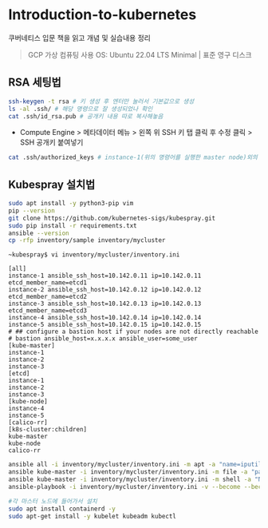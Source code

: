 # Introduction-to-kubernetes
쿠버네티스 입문 책을 읽고 개념 및 실습내용 정리

> GCP 가상 컴퓨팅 사용
> OS: Ubuntu 22.04 LTS Minimal | 표준 영구 디스크

## RSA 세팅법
```bash
ssh-keygen -t rsa # 키 생성 후 엔터만 눌러서 기본값으로 생성
ls -al .ssh/ # 해당 명령으로 잘 생성되었나 확인
cat .ssh/id_rsa.pub # 공개키 내용 따로 복사해놓음
```
 - Compute Engine > 메타데이터 메뉴 > 왼쪽 위 SSH 키 탭 클릭 후 수정 클릭 > SSH 공개키 붙여넣기
```bash
cat .ssh/authorized_keys # instance-1(위의 명령어를 실행한 master node)외의 인스턴스에서 SSH 들어가서 확인
```

## Kubespray 설치법
```bash
sudo apt install -y python3-pip vim
pip --version
git clone https://github.com/kubernetes-sigs/kubespray.git
sudo pip install -r requirements.txt
ansible --version
cp -rfp inventory/sample inventory/mycluster
```
`~kubespray$ vi inventory/mycluster/inventory.ini`
```vim
[all]
instance-1 ansible_ssh_host=10.142.0.11 ip=10.142.0.11 etcd_member_name=etcd1
instance-2 ansible_ssh_host=10.142.0.12 ip=10.142.0.12 etcd_member_name=etcd2
instance-3 ansible_ssh_host=10.142.0.13 ip=10.142.0.13 etcd_member_name=etcd3
instance-4 ansible_ssh_host=10.142.0.14 ip=10.142.0.14
instance-5 ansible_ssh_host=10.142.0.15 ip=10.142.0.15
# ## configure a bastion host if your nodes are not directly reachable
# bastion ansible_host=x.x.x.x ansible_user=some_user
[kube-master]
instance-1
instance-2
instance-3
[etcd]
instance-1
instance-2
instance-3
[kube-node]
instance-4
instance-5
[calico-rr]
[k8s-cluster:children]
kube-master
kube-node
calico-rr
```
```bash
ansible all -i inventory/mycluster/inventory.ini -m apt -a "name=iputils-ping state=present update_cache=yes" --become
ansible kube-master -i inventory/mycluster/inventory.ini -m file -a "path=/etc/kubernetes state=directory mode=0755" --become
ansible kube-master -i inventory/mycluster/inventory.ini -m shell -a "NERDCTL_VERSION=2.1.6; curl -L https://github.com/containerd/nerdctl/releases/download/v\$NERDCTL_VERSION/nerdctl-\$NERDCTL_VERSION-linux-amd64.tar.gz | sudo tar -C /usr/local/bin -xz && sudo chmod +x /usr/local/bin/nerdctl" --become
ansible-playbook -i inventory/mycluster/inventory.ini -v --become --become-user=root cluster.yml

#각 마스터 노드에 들어가서 설치
sudo apt install containerd -y
sudo apt-get install -y kubelet kubeadm kubectl
```
